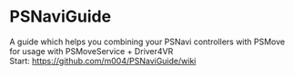 # PSNaviGuide
A guide which helps you combining your PSNavi controllers with PSMove for usage with PSMoveService + Driver4VR  
Start: https://github.com/m004/PSNaviGuide/wiki
